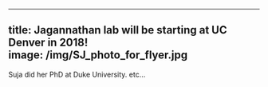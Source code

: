 
---
title: Jagannathan lab will be starting at UC Denver in 2018!  
image: /img/SJ_photo_for_flyer.jpg
---
Suja did her PhD at Duke University. etc...
